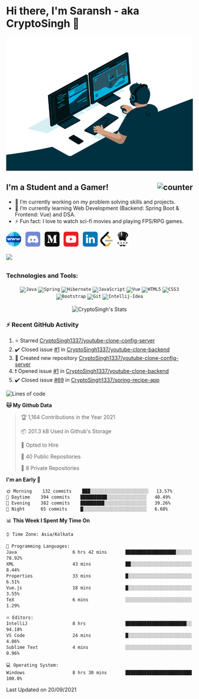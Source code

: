 # Hi there, I'm Saransh - aka CryptoSingh 👋

<div align="center">
<img src="https://github.com/CryptoSingh1337/CryptoSingh1337/blob/master/icons/code.gif" height="360px" width="640px" alt="gif"/>
</div>

## I'm a Student and a Gamer!<img src="https://komarev.com/ghpvc/?username=cryptosingh1337" alt="counter" align="right"/>

- 🔭 I’m currently working on my problem solving skills and projects.
- 🌱 I’m currently learning Web Development (Backend: Spring Boot & Frontend: Vue) and DSA.
- ⚡ Fun fact: I love to watch sci-fi movies and playing FPS/RPG games.

<a href="https://saransh-kumar.online/" target="_blank"><img alt="website" height="40px" width="40px" src="./icons/world-wide-web.svg"/></a>&nbsp;&nbsp;
<a href="https://discord.gg/6efHuzv" target="_blank"><img alt="discord" height="40px" width="40px" src="https://raw.githubusercontent.com/edent/SuperTinyIcons/master/images/svg/discord.svg"/></a>&nbsp;&nbsp;
<a href="https://cryptosingh1337.medium.com/" target="_blank"><img alt="Medium" height="40px" width="40px" src="https://raw.githubusercontent.com/edent/SuperTinyIcons/master/images/svg/medium.svg"/></a>&nbsp;&nbsp;
<a href="https://youtube.com/cryptosingh" target="_blank"><img alt="youtube" height="40px" width="40px" src="https://raw.githubusercontent.com/edent/SuperTinyIcons/master/images/svg/youtube.svg"/></a>&nbsp;&nbsp;
<a href="https://linkedin.com/in/saransh-kumar-2k19/" target="_blank"><img alt="linkedin" height="40px" width="40px" src="https://raw.githubusercontent.com/edent/SuperTinyIcons/master/images/svg/linkedin.svg"/></a>
<a href="https://leetcode.com/cryptosingh/" target="_blank"><img alt="leetcode" height="40px" width="40px" src="./icons/leetcode.svg"/></a>
<a href="https://codechef.com/users/cryptosingh" target="_blank"><img alt="codechef" height="40px" width="40px" src="./icons/codechef.svg"/></a>
<br>
<br>
<a href="https://github.com/CryptoSingh1337/cryptosingh1337.github.io/raw/master/src/assets/resume/SaranshKumar-Resume.pdf" download>![](https://img.shields.io/badge/Download-R%C3%A9sum%C3%A9-blue?style=plastic)</a>

##

### Technologies and Tools:

<div align="center">
<code><img alt="Java" height="40px" width="40px" src="https://raw.githubusercontent.com/tomchen/stack-icons/master/logos/java.svg" title="Java"/></code>
<code><img alt="Spring" height="40px" width="40px" src="https://raw.githubusercontent.com/tomchen/stack-icons/master/logos/spring.svg" title="Spring"/></code>
<code><img alt="Hibernate" height="40px" width="40px" src="https://raw.githubusercontent.com/tomchen/stack-icons/master/logos/hibernate.svg" title="Hibernate"/></code>
<code><img alt="JavaScript" height="40px" width="40px" src="https://raw.githubusercontent.com/tomchen/stack-icons/master/logos/javascript.svg" title="JavaScript"/></code>
<code><img alt="Vue" height="40px" width="40px" src="https://raw.githubusercontent.com/tomchen/stack-icons/master/logos/vue.svg" title="Vue 3"/></code>
<code><img alt="HTML5" height="40px" width="40px" src="https://raw.githubusercontent.com/tomchen/stack-icons/master/logos/html-5.svg" title="HTML5"/></code>
<code><img alt="CSS3" height="40px" width="40px" src="https://raw.githubusercontent.com/tomchen/stack-icons/master/logos/css-3.svg" title="CSS3"/></code>
<code><img alt="Bootstrap" height="40px" width="40px" src="https://raw.githubusercontent.com/tomchen/stack-icons/master/logos/bootstrap.svg" title="Bootstrap"/></code>
<code><img alt="Git" height="40px" width="40px" src="https://raw.githubusercontent.com/tomchen/stack-icons/master/logos/git-icon.svg" title="Git"/></code>
<code><img alt="Intellij-Idea" height="40px" width="40px" src="https://raw.githubusercontent.com/tomchen/stack-icons/master/logos/intellij-idea.svg" title="Intellij-IDEA"/></code>
</div>
<br>
<div align="center">
<img  alt="CryptoSingh's Stats" src="https://github-readme-stats.vercel.app/api?username=CryptoSingh1337&show_icons=true&bg_color=FFFFFF&title_color=003140&icon_color=003140&text_color=0486AA" title="Stats"/>
</div>

### ⚡ Recent GitHub Activity

<!--RECENT_ACTIVITY:start-->

1. ⭐ Starred [CryptoSingh1337/youtube-clone-config-server](https://github.com/CryptoSingh1337/youtube-clone-config-server)
2. ✔️ Closed issue [#1](https://github.com/CryptoSingh1337/youtube-clone-backend/issues/1) in [CryptoSingh1337/youtube-clone-backend](https://github.com/CryptoSingh1337/youtube-clone-backend)
3. 📔 Created new repository [CryptoSingh1337/youtube-clone-config-server](https://github.com/CryptoSingh1337/youtube-clone-config-server)
4. ❗️ Opened issue [#1](https://github.com/CryptoSingh1337/youtube-clone-backend/issues/1) in [CryptoSingh1337/youtube-clone-backend](https://github.com/CryptoSingh1337/youtube-clone-backend)
5. ✔️ Closed issue [#69](https://github.com/CryptoSingh1337/spring-recipe-app/issues/69) in [CryptoSingh1337/spring-recipe-app](https://github.com/CryptoSingh1337/spring-recipe-app)
<!--RECENT_ACTIVITY:end-->

<!--START_SECTION:waka-->
![Lines of code](https://img.shields.io/badge/From%20Hello%20World%20I%27ve%20Written-431287%20lines%20of%20code-blue)

**🐱 My Github Data** 

> 🏆 1,164 Contributions in the Year 2021
 > 
> 📦 201.3 kB Used in Github's Storage 
 > 
> 💼 Opted to Hire
 > 
> 📜 40 Public Repositories 
 > 
> 🔑 8 Private Repositories  
 > 
**I'm an Early 🐤** 

```text
🌞 Morning    132 commits    ███░░░░░░░░░░░░░░░░░░░░░░   13.57% 
🌆 Daytime    394 commits    ██████████░░░░░░░░░░░░░░░   40.49% 
🌃 Evening    382 commits    █████████░░░░░░░░░░░░░░░░   39.26% 
🌙 Night      65 commits     █░░░░░░░░░░░░░░░░░░░░░░░░   6.68%

```


📊 **This Week I Spent My Time On** 

```text
⌚︎ Time Zone: Asia/Kolkata

💬 Programming Languages: 
Java                     6 hrs 42 mins       ███████████████████░░░░░░   78.92% 
XML                      43 mins             ██░░░░░░░░░░░░░░░░░░░░░░░   8.44% 
Properties               33 mins             █░░░░░░░░░░░░░░░░░░░░░░░░   6.51% 
Vue.js                   18 mins             █░░░░░░░░░░░░░░░░░░░░░░░░   3.55% 
TeX                      6 mins              ░░░░░░░░░░░░░░░░░░░░░░░░░   1.29%

🔥 Editors: 
IntelliJ                 8 hrs               ███████████████████████░░   94.18% 
VS Code                  24 mins             █░░░░░░░░░░░░░░░░░░░░░░░░   4.86% 
Sublime Text             4 mins              ░░░░░░░░░░░░░░░░░░░░░░░░░   0.96%

💻 Operating System: 
Windows                  8 hrs 30 mins       █████████████████████████   100.0%

```


 Last Updated on 20/09/2021
<!--END_SECTION:waka-->
